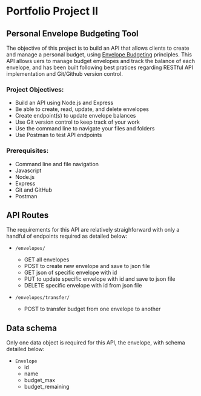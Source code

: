 # Portfolio Project II
## Personal Envelope Budgeting Tool
The objective of this project is to build an API that allows clients to create and manage a personal budget, using [Envelope Budgeting](https://www.thebalance.com/what-is-envelope-budgeting-1293682) principles. This API allows uers to manage budget envelopes and track the balance of each envelope, and has been built following best pratices regarding RESTful API implementation and Git/Github version control.

### Project Objectives:
- Build an API using Node.js and Express
- Be able to create, read, update, and delete envelopes
- Create endpoint(s) to update envelope balances
- Use Git version control to keep track of your work
- Use the command line to navigate your files and folders
- Use Postman to test API endpoints

### Prerequisites:
- Command line and file navigation
- Javascript
- Node.js
- Express
- Git and GitHub
- Postman

## API Routes
The requirements for this API are relatively straighforward with only a handful of endpoints required as detailed below:

- `/envelopes/`
    - GET all envelopes
    - POST to create new envelope and save to json file
    - GET json of specific envelope with id
    - PUT to update specific envelope with id and save to json file
    - DELETE specific envelope with id from json file

- `/envelopes/transfer/`
    - POST to transfer budget from one envelope to another

## Data schema
Only one data object is required for this API, the envelope, with schema detailed below:

- `Envelope`
    - id
    - name
    - budget_max
    - budget_remaining

